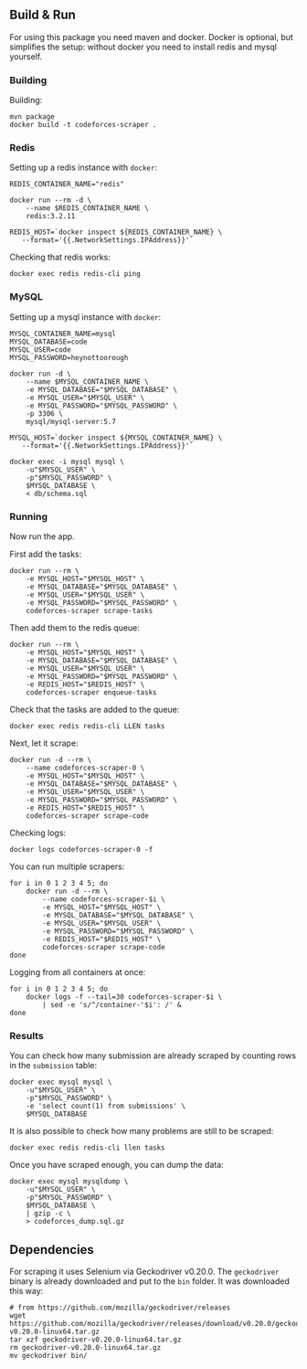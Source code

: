 ## Build & Run

For using this package you need maven and docker.
Docker is optional, but simplifies the setup: without docker you
need to install redis and mysql yourself.


### Building

Building:

    mvn package
    docker build -t codeforces-scraper .

### Redis

Setting up a redis instance with `docker`:

    REDIS_CONTAINER_NAME="redis"

    docker run --rm -d \
        --name $REDIS_CONTAINER_NAME \
        redis:3.2.11

    REDIS_HOST=`docker inspect ${REDIS_CONTAINER_NAME} \
       --format='{{.NetworkSettings.IPAddress}}'`

Checking that redis works:

    docker exec redis redis-cli ping


### MySQL

Setting up a mysql instance with `docker`:

    MYSQL_CONTAINER_NAME=mysql
    MYSQL_DATABASE=code
    MYSQL_USER=code
    MYSQL_PASSWORD=heynottoorough

    docker run -d \
        --name $MYSQL_CONTAINER_NAME \
        -e MYSQL_DATABASE="$MYSQL_DATABASE" \
        -e MYSQL_USER="$MYSQL_USER" \
        -e MYSQL_PASSWORD="$MYSQL_PASSWORD" \
        -p 3306 \
        mysql/mysql-server:5.7

    MYSQL_HOST=`docker inspect ${MYSQL_CONTAINER_NAME} \
       --format='{{.NetworkSettings.IPAddress}}'`

    docker exec -i mysql mysql \
        -u"$MYSQL_USER" \
        -p"$MYSQL_PASSWORD" \
        $MYSQL_DATABASE \
        < db/schema.sql


### Running

Now run the app.

First add the tasks:

    docker run --rm \
        -e MYSQL_HOST="$MYSQL_HOST" \
        -e MYSQL_DATABASE="$MYSQL_DATABASE" \
        -e MYSQL_USER="$MYSQL_USER" \
        -e MYSQL_PASSWORD="$MYSQL_PASSWORD" \
        codeforces-scraper scrape-tasks


Then add them to the redis queue:

    docker run --rm \
        -e MYSQL_HOST="$MYSQL_HOST" \
        -e MYSQL_DATABASE="$MYSQL_DATABASE" \
        -e MYSQL_USER="$MYSQL_USER" \
        -e MYSQL_PASSWORD="$MYSQL_PASSWORD" \
        -e REDIS_HOST="$REDIS_HOST" \
        codeforces-scraper enqueue-tasks

Check that the tasks are added to the queue:

    docker exec redis redis-cli LLEN tasks

Next, let it scrape:

    docker run -d --rm \
        --name codeforces-scraper-0 \
        -e MYSQL_HOST="$MYSQL_HOST" \
        -e MYSQL_DATABASE="$MYSQL_DATABASE" \
        -e MYSQL_USER="$MYSQL_USER" \
        -e MYSQL_PASSWORD="$MYSQL_PASSWORD" \
        -e REDIS_HOST="$REDIS_HOST" \
        codeforces-scraper scrape-code


Checking logs:

    docker logs codeforces-scraper-0 -f


You can run multiple scrapers:

    for i in 0 1 2 3 4 5; do
        docker run -d --rm \
            --name codeforces-scraper-$i \
            -e MYSQL_HOST="$MYSQL_HOST" \
            -e MYSQL_DATABASE="$MYSQL_DATABASE" \
            -e MYSQL_USER="$MYSQL_USER" \
            -e MYSQL_PASSWORD="$MYSQL_PASSWORD" \
            -e REDIS_HOST="$REDIS_HOST" \
            codeforces-scraper scrape-code
    done

Logging from all containers at once:

    for i in 0 1 2 3 4 5; do
        docker logs -f --tail=30 codeforces-scraper-$i \
            | sed -e 's/^/container-'$i': /' &
    done


### Results

You can check how many submission are already scraped by counting rows in the `submission` table:

    docker exec mysql mysql \
        -u"$MYSQL_USER" \
        -p"$MYSQL_PASSWORD" \
        -e 'select count(1) from submissions' \
        $MYSQL_DATABASE

It is also possible to check how many problems are still to be scraped: 

    docker exec redis redis-cli llen tasks


Once you have scraped enough, you can dump the data:

    docker exec mysql mysqldump \
        -u"$MYSQL_USER" \
        -p"$MYSQL_PASSWORD" \
        $MYSQL_DATABASE \
        | gzip -c \
        > codeforces_dump.sql.gz


## Dependencies

For scraping it uses Selenium via Geckodriver v0.20.0. The `geckodriver` binary is already downloaded and put to the `bin` folder. It was downloaded this way:

    # from https://github.com/mozilla/geckodriver/releases
    wget https://github.com/mozilla/geckodriver/releases/download/v0.20.0/geckodriver-v0.20.0-linux64.tar.gz
    tar xzf geckodriver-v0.20.0-linux64.tar.gz
    rm geckodriver-v0.20.0-linux64.tar.gz
    mv geckodriver bin/ 
